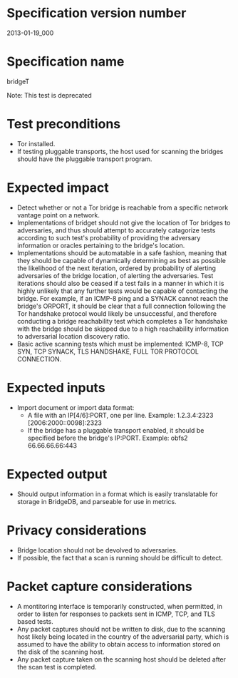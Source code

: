 # Specification version number

2013-01-19_000

# Specification name

bridgeT

Note: This test is deprecated

# Test preconditions

  * Tor installed.
  * If testing pluggable transports, the host used for scanning the bridges
    should have the pluggable transport program.

# Expected impact

  * Detect whether or not a Tor bridge is reachable from a specific network
    vantage point on a network.
  * Implementations of bridget should not give the location of Tor bridges to
    adversaries, and thus should attempt to accurately catagorize tests
    according to such test's probability of providing the adversary
    information or oracles pertaining to the bridge's location.
  * Implementations should be automatable in a safe fashion, meaning that they
    should be capable of dynamically determining as best as possible the
    likelihood of the next iteration, ordered by probability of alerting
    adversaries of the bridge location, of alerting the adversaries. Test
    iterations should also be ceased if a test fails in a manner in which it
    is highly unlikely that any further tests would be capable of contacting
    the bridge. For example, if an ICMP-8 ping and a SYNACK cannot reach the
    bridge's ORPORT, it should be clear that a full connection following the
    Tor handshake protocol would likely be unsuccessful, and therefore
    conducting a bridge reachability test which completes a Tor handshake with
    the bridge should be skipped due to a high reachability information to
    adversarial location discovery ratio.
  * Basic active scanning tests which must be implemented: ICMP-8, TCP SYN,
    TCP SYNACK, TLS HANDSHAKE, FULL TOR PROTOCOL CONNECTION.

# Expected inputs

  * Import document or import data format:
    * A file with an IP[4/6]:PORT, one per line.
      Example:
            1.2.3.4:2323
            [2006:2000::0098]:2323
    * If the bridge has a pluggable transport enabled, it should be specified
      before the bridge's IP:PORT. Example:
            obfs2 66.66.66.66:443

# Expected output

  * Should output information in a format which is easily translatable for
    storage in BridgeDB, and parseable for use in metrics.

# Privacy considerations

  * Bridge location should not be devolved to adversaries.
  * If possible, the fact that a scan is running should be difficult to detect.

# Packet capture considerations

  * A montitoring interface is temporarily constructed, when permitted, in
    order to listen for responses to packets sent in ICMP, TCP, and TLS based
    tests.
  * Any packet captures should not be written to disk, due to the scanning
    host likely being located in the country of the adversarial party, which
    is assumed to have the ability to obtain access to information stored on
    the disk of the scanning host.
  * Any packet capture taken on the scanning host should be deleted after the
    scan test is completed.

